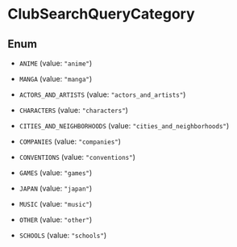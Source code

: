 

# ClubSearchQueryCategory

## Enum


* `ANIME` (value: `"anime"`)

* `MANGA` (value: `"manga"`)

* `ACTORS_AND_ARTISTS` (value: `"actors_and_artists"`)

* `CHARACTERS` (value: `"characters"`)

* `CITIES_AND_NEIGHBORHOODS` (value: `"cities_and_neighborhoods"`)

* `COMPANIES` (value: `"companies"`)

* `CONVENTIONS` (value: `"conventions"`)

* `GAMES` (value: `"games"`)

* `JAPAN` (value: `"japan"`)

* `MUSIC` (value: `"music"`)

* `OTHER` (value: `"other"`)

* `SCHOOLS` (value: `"schools"`)



